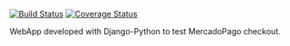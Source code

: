 [![Build Status](https://travis-ci.org/pablo-fernandez/checkout-test.svg?branch=master)](https://travis-ci.org/pablo-fernandez/checkout-test)
[![Coverage Status](https://coveralls.io/repos/github/pablo-fernandez/checkout-test/badge.svg?branch=master)](https://coveralls.io/github/pablo-fernandez/checkout-test?branch=master)

WebApp developed with Django-Python to test MercadoPago checkout.